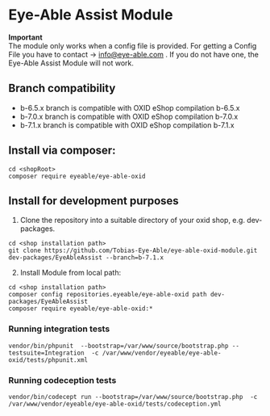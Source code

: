 # Eye-Able Assist Module

**Important** <br>
The module only works when a config file is provided. For getting a Config File you have to contact -> info@eye-able.com . If you do not have one, the Eye-Able Assist Module will not work.

## Branch compatibility

* b-6.5.x branch is compatible with OXID eShop compilation b-6.5.x
* b-7.0.x branch is compatible with OXID eShop compilation b-7.0.x
* b-7.1.x branch is compatible with OXID eShop compilation b-7.1.x

## Install via composer: 
```
cd <shopRoot>
composer require eyeable/eye-able-oxid
```

## Install for development purposes
1. Clone the repository into a suitable directory of your oxid shop, e.g. dev-packages.
```
cd <shop installation path>
git clone https://github.com/Tobias-Eye-Able/eye-able-oxid-module.git dev-packages/EyeAbleAssist --branch=b-7.1.x
```
2. Install Module from local path:
```
cd <shop installation path>
composer config repositories.eyeable/eye-able-oxid path dev-packages/EyeAbleAssist
composer require eyeable/eye-able-oxid:*
```
### Running integration tests

 ```
 vendor/bin/phpunit  --bootstrap=/var/www/source/bootstrap.php --testsuite=Integration  -c /var/www/vendor/eyeable/eye-able-oxid/tests/phpunit.xml 
 ```

### Running codeception tests
```
vendor/bin/codecept run --bootstrap=/var/www/source/bootstrap.php  -c /var/www/vendor/eyeable/eye-able-oxid/tests/codeception.yml
```
